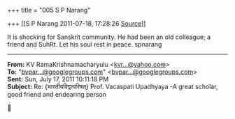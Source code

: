 +++
title = "005 S P Narang"

+++
[[S P Narang	2011-07-18, 17:28:26 [Source](https://groups.google.com/g/bvparishat/c/q9tF1uoAm6M)]]



It is shocking for Sanskrit community. He had been an old colleague; a friend and SuhRt. Let his soul rest in peace. spnarang  

  

------------------------------------------------------------------------

**From:** KV RamaKrishnamacharyulu \<[kvr...@yahoo.com]()\>  
**To:** "[bvpar...@googlegroups.com]()" \<[bvpar...@googlegroups.com]()\>  
**Sent:** Sun, July 17, 2011 10:11:18 PM  
**Subject:** Re: {भारतीयविद्वत्परिषत्} Prof. Vacaspati Upadhyaya -A great scholar, good friend and endearing person  



